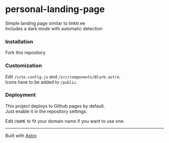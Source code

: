 # personal-landing-page

Simple landing page similar to linktr.ee  
Includes a dark mode with automatic detection

### Installation

Fork this repository

### Customization

Edit `/site.config.js` and `/src/components/Blurb.astro`.  
Icons have to be added to `/public`.

### Deployment

This project deploys to Github pages by default.  
Just enable it in the repository settings.

Edit `CNAME` to fit your domain name if you want to use one.

---

Built with [Astro](https://astro.build)
